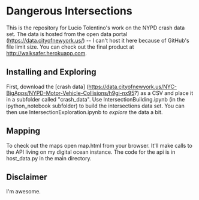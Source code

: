 # Dangerous Intersections

This is the repository for Lucio Tolentino's work on the NYPD crash data set. The data is hosted from the open data portal (https://data.cityofnewyork.us/) -- I can't host it here because of GitHub's file limit size. You can check out the final product at http://walksafer.herokuapp.com. 

Installing and Exploring
----------------

First, download the [crash data] (https://data.cityofnewyork.us/NYC-BigApps/NYPD-Motor-Vehicle-Collisions/h9gi-nx95?) as a CSV and place it
in a subfolder called "crash_data". Use IntersectionBuilding.ipynb (in the ipython_notebook
 subfolder) to build the intersections data set. You can then use IntersectionExploration.ipynb
to *explore* the data a bit.

Mapping
-------------------

To check out the maps open map.html from your browser. It'll make calls to the API living on my digital ocean instance. The code for the api is in host_data.py in the main directory. 

Disclaimer
-----------------------

I'm awesome. 
 
